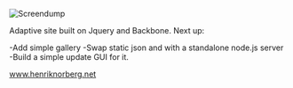 ![Screendump](http://henriknorberg.net/screendump.png)

Adaptive site built on Jquery and Backbone.
Next up: 

-Add simple gallery
-Swap static json and with a standalone node.js server
-Build a simple update GUI for it.

www.henriknorberg.net